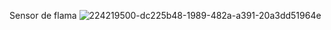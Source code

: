 Sensor de flama 
![224219500-dc225b48-1989-482a-a391-20a3dd51964e](https://user-images.githubusercontent.com/126131443/224230191-9da3ad85-9d74-4a8a-8342-810a9f659dfc.png)
